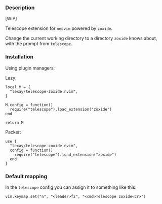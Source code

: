 ### Description

[WIP]

Telescope extension for `neovim` powered by `zoxide`.

Change the current working directory to a directory `zoxide` knows about, with the prompt from
`telescope`.

### Installation

Using plugin managers:

Lazy:
```
local M = {
  "lexay/telescope-zoxide.nvim",
}

M.config = function()
  require("telescope").load_extension("zoxide")
end

return M
```

Packer:
```
use {
  "lexay/telescope-zoxide.nvim",
  config = function()
    require("telescope").load_extension("zoxide")
  end
}
```

### Default mapping

In the `telescope` config you can assign it to something like this:

```
vim.keymap.set("n", "<leader>fz", "<cmd>Telescope zoxide<cr>")
```
